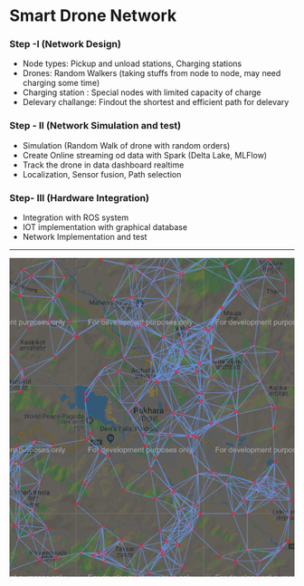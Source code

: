 # Smart Drone Network

### Step -I (Network Design)

 - Node types: Pickup and unload stations, Charging stations
 - Drones: Random Walkers (taking stuffs from node to node, may need charging some time)
 - Charging station : Special nodes with limited capacity of charge
 - Delevary challange: Findout the shortest and efficient path for delevary
  
### Step - II (Network Simulation and test)

- Simulation (Random Walk of drone with random orders)
- Create Online streaming od data with Spark (Delta Lake, MLFlow)
- Track the drone in data dashboard realtime 
- Localization, Sensor fusion, Path selection

### Step- III (Hardware Integration)

- Integration with ROS system
- IOT implementation with graphical database
- Network Implementation and test
  
  
--------------------

![img](img/pokhara.png)
